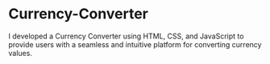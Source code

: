 # Currency-Converter
I developed a Currency Converter using HTML, CSS, and JavaScript to provide users with a seamless and intuitive platform for converting currency values.
